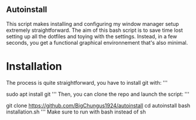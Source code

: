 ## Autoinstall
This script makes installing and configuring my window manager setup extremely straightforward. 
The aim of this bash script is to save time lost setting up all the dotfiles and toying with the settings. Instead, in a few seconds, you get a functional graphical environnement that's also minimal.

# Installation
The process is quite straightforward, you have to install git with:
'''

sudo apt install git
'''
Then, you can clone the repo and launch the script:
'''

git clone https://github.com/BigChungus1924/autoinstall
cd autoinstall
bash installation.sh
'''
Make sure to run with bash instead of sh
